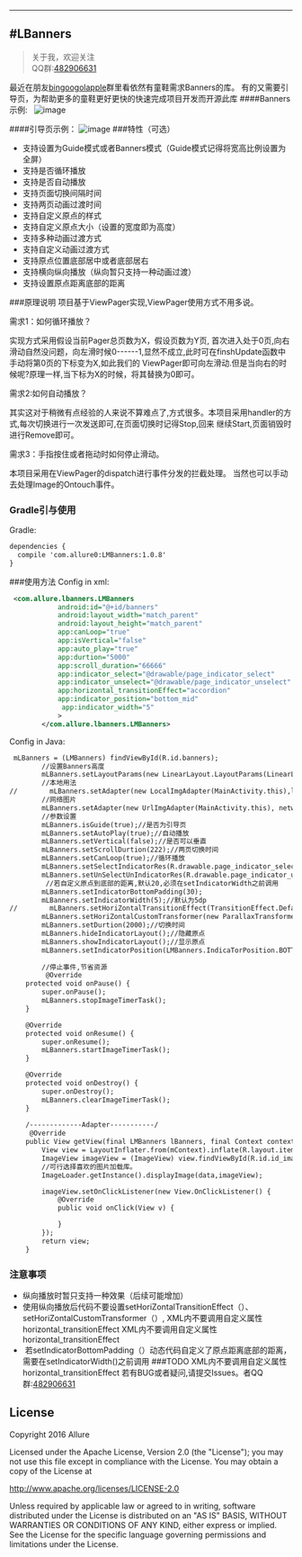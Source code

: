 
---
#LBanners
-------------

> 关于我，欢迎关注  
      QQ群:[482906631]()


最近在朋友[bingoogolapple](https://github.com/bingoogolapple)群里看依然有童鞋需求Banners的库。
有的又需要引导页，为帮助更多的童鞋更好更快的快速完成项目开发而开源此库
####Banners示例:  
![image](https://github.com/Allure0/LMBanners/blob/master/app/LMBanners.gif)

####引导页示例：
![image](https://github.com/Allure0/LMBanners/blob/master/app/guide.jpeg)
###特性（可选）
- 支持设置为Guide模式或者Banners模式（Guide模式记得将宽高比例设置为全屏）
- 支持是否循环播放
- 支持是否自动播放
- 支持页面切换间隔时间
- 支持两页动画过渡时间
- 支持自定义原点的样式
- 支持自定义原点大小（设置的宽度即为高度）
- 支持多种动画过渡方式
- 支持自定义动画过渡方式
- 支持原点位置底部居中或者底部居右
- 支持横向纵向播放（纵向暂只支持一种动画过渡）
- 支持设置原点距离底部的距离


###原理说明
项目基于ViewPager实现,ViewPager使用方式不用多说。

需求1：如何循环播放？

实现方式采用假设当前Pager总页数为X，假设页数为Y页,
首次进入处于0页,向右滑动自然没问题，向左滑时候0------1,显然不成立,此时可在finshUpdate函数中手动将第0页的下标变为X,如此我们的
ViewPager即可向左滑动.但是当向右的时候呢?原理一样,当下标为X的时候，将其替换为0即可。

需求2:如何自动播放？

其实这对于稍微有点经验的人来说不算难点了,方式很多。本项目采用handler的方式,每次切换进行一次发送即可,在页面切换时记得Stop,回来
继续Start,页面销毁时进行Remove即可。

需求3：手指按住或者拖动时如何停止滑动。

本项目采用在ViewPager的dispatch进行事件分发的拦截处理。 当然也可以手动去处理Image的Ontouch事件。


### Gradle引与使用
Gradle:  
``` xml
dependencies {
  compile 'com.allure0:LMBanners:1.0.8'
}
```

###使用方法
Config in xml:
``` xml
 <com.allure.lbanners.LMBanners
            android:id="@+id/banners"
            android:layout_width="match_parent"
            android:layout_height="match_parent"
            app:canLoop="true"
            app:isVertical="false"
            app:auto_play="true"
            app:durtion="5000"
            app:scroll_duration="66666"
            app:indicator_select="@drawable/page_indicator_select"
            app:indicator_unselect="@drawable/page_indicator_unselect"
            app:horizontal_transitionEffect="accordion"
            app:indicator_position="bottom_mid"
             app:indicator_width="5"
            >
        </com.allure.lbanners.LMBanners>
```
Config in Java:  
``` xml
 mLBanners = (LMBanners) findViewById(R.id.banners);
        //设置Banners高度
        mLBanners.setLayoutParams(new LinearLayout.LayoutParams(LinearLayout.LayoutParams.MATCH_PARENT, ScreenUtils.dip2px(this, 200)));
        //本地用法
//        mLBanners.setAdapter(new LocalImgAdapter(MainActivity.this),localImages);
        //网络图片
        mLBanners.setAdapter(new UrlImgAdapter(MainActivity.this), networkImages);
        //参数设置
        mLBanners.isGuide(true);//是否为引导页
        mLBanners.setAutoPlay(true);//自动播放
        mLBanners.setVertical(false);//是否可以垂直
        mLBanners.setScrollDurtion(222);//两页切换时间
        mLBanners.setCanLoop(true);//循环播放
        mLBanners.setSelectIndicatorRes(R.drawable.page_indicator_select);//选中的原点
        mLBanners.setUnSelectUnIndicatorRes(R.drawable.page_indicator_unselect);//未选中的原点
         //若自定义原点到底部的距离,默认20,必须在setIndicatorWidth之前调用
        mLBanners.setIndicatorBottomPadding(30);
        mLBanners.setIndicatorWidth(5);//默认为5dp
//        mLBanners.setHoriZontalTransitionEffect(TransitionEffect.Default);//选中喜欢的样式
        mLBanners.setHoriZontalCustomTransformer(new ParallaxTransformer(R.id.id_image));//自定义样式
        mLBanners.setDurtion(2000);//切换时间
        mLBanners.hideIndicatorLayout();//隐藏原点
        mLBanners.showIndicatorLayout();//显示原点
        mLBanners.setIndicatorPosition(LMBanners.IndicaTorPosition.BOTTOM_MID);//设置原点显示位置
        
        //停止事件,节省资源
         @Override
    protected void onPause() {
        super.onPause();
        mLBanners.stopImageTimerTask();
    }

    @Override
    protected void onResume() {
        super.onResume();
        mLBanners.startImageTimerTask();
    }

    @Override
    protected void onDestroy() {
        super.onDestroy();
        mLBanners.clearImageTimerTask();
    }
    
    /-------------Adapter-----------/
     @Override
    public View getView(final LMBanners lBanners, final Context context, int position, String data) {
        View view = LayoutInflater.from(mContext).inflate(R.layout.item, null);
        ImageView imageView = (ImageView) view.findViewById(R.id.id_image);
        //可行选择喜欢的图片加载库。
        ImageLoader.getInstance().displayImage(data,imageView);

        imageView.setOnClickListener(new View.OnClickListener() {
            @Override
            public void onClick(View v) {

            }
        });
        return view;
    }
```


### 注意事项
-  纵向播放时暂只支持一种效果（后续可能增加）
-  使用纵向播放后代码不要设置setHoriZontalTransitionEffect（）、setHoriZontalCustomTransformer（）, XML内不要调用自定义属性horizontal_transitionEffect
 XML内不要调用自定义属性horizontal_transitionEffect
-  若setIndicatorBottomPadding（）动态代码自定义了原点距离底部的距离，需要在setIndicatorWidth()之前调用
###TODO
 XML内不要调用自定义属性horizontal_transitionEffect
若有BUG或者疑问,请提交Issues。者QQ群:[482906631]()

## License
Copyright 2016 Allure

Licensed under the Apache License, Version 2.0 (the "License");
you may not use this file except in compliance with the License.
You may obtain a copy of the License at

   http://www.apache.org/licenses/LICENSE-2.0

Unless required by applicable law or agreed to in writing, software
distributed under the License is distributed on an "AS IS" BASIS,
WITHOUT WARRANTIES OR CONDITIONS OF ANY KIND, either express or implied.
See the License for the specific language governing permissions and
limitations under the License.
